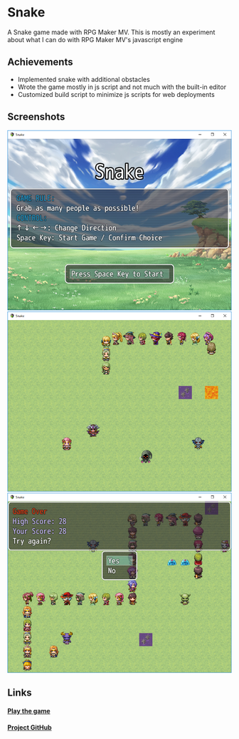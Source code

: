 # Snake

A Snake game made with RPG Maker MV. This is mostly an experiment about what I can do with RPG Maker MV's javascript engine

## Achievements

- Implemented snake with additional obstacles
- Wrote the game mostly in js script and not much with the built-in editor
- Customized build script to minimize js scripts for web deployments

## Screenshots

![Title](/screenshots/snake/001.png)
![In Game](/screenshots/snake/002.png)
![Game over and final score](/screenshots/snake/003.png)


## Links

#### [Play the game](https://fsworld009.gitlab.io/rmmv-snake/)
#### [Project GitHub](https://github.com/fsworld009/rmmv-snake/)
